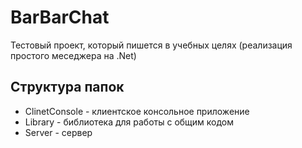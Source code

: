 # BarBarChat
Тестовый проект, который пишется в учебных целях (реализация простого меседжера на .Net)

## Структура папок
* ClinetConsole - клиентское консольное приложение
* Library - библиотека для работы с общим кодом
* Server - сервер
